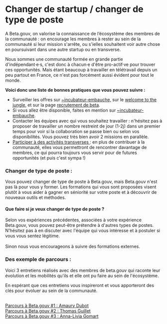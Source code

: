 # Changer de startup / changer de type de poste

A Beta.gouv, on valorise la connaissance de l’écosystème des membres de la communauté : on encourage les membres à rester au sein de la communauté si leur mission s'arrête, ou s'ielles souhaitent voir autre chose en poursuivant dans une autre startup ou en transverse.

Nous sommes une communauté formée en grande partie d'indépendant·e·s, c'est donc à chacun·e d'être pro-actif·ve pour trouver ces opportunités. Mais étant beaucoup à travailler en télétravail depuis un peu partout en France, ce n'est pas forcément aussi évident pour tout le monde.

**Voici donc une liste de bonnes pratiques que vous pouvez suivre :**

* Surveiller les offres sur [\~incubateur-embauche,](https://mattermost.incubateur.net/betagouv/channels/incubateur-embauche) sur le [welcome to the jungle](https://www.welcometothejungle.com/fr/companies/communaute-beta-gouv), et sur la page [recrutement de beta](https://beta.gouv.fr/recrutement/).
* Si vous allez être disponible, faites en mention sur [\~incubateur-embauche](https://mattermost.incubateur.net/betagouv/channels/incubateur-embauche).
* Contacter les équipes avec qui vous souhaitez travailler : n'hésitez pas à proposer de travailler un nombre restreint de jour (1-2j) dans un premier temps pour voir si la collaboration se passe bien ou selon vos disponibilités. Vous pouvez très bien avoir 2 missions en parallèle.
* [Participer à des activités transverses ](broken-reference): en plus de contribuer à la communauté, elles vous permettront de rencontrer davantage de membres, ce qui pourra toujours vous servir pour de futures opportunités (et puis c'est sympa !)

### Changer de type de poste :

Vous pouvez changer de type de poste à Beta.gouv, mais Beta.gouv n'est pas là pour vous y former. Les formations qui vous sont proposées visent plutôt à vous aider à gagner en séniorité sur votre poste et à découvrir de nouveaux outils et méthodes.

#### Que faire si je veux changer de type de poste ?

Selon vos expériences précédentes, associées à votre expérience Beta.gouv, vous pouvez peut-être prétendre à d'autres types de postes. N'hésitez pas à en discuter avec l'équipe qui vous intéresse et à postuler si vous vous sentez légitime.\
\
Sinon nous vous encourageons à suivre des formations externes.

### Des exemple de parcours :

Voici 3 entretiens réalisés avec des membres de beta.gouv qui raconte leur évolution et les mobilités qu'ils et elle ont pu faire au sein de l'écosystème.

En espérant que ces entretiens vous inspireront et vous apporteront des clés pour évoluer au sein de la communauté.

\
[Parcours à Beta.gouv #1 : Amaury Dubot](https://blog.beta.gouv.fr/general/2022/09/15/parcours-a-beta-gouv-fr-1-amaury-dubot/)\
[Parcours à Beta.gouv #2 : Thomas Guillet](https://blog.beta.gouv.fr/general/2022/09/15/parcours-a-beta-gouv-fr-2-thomas-guillet/)\
[Parcours à Beta.gouv #3 : Anna-Livia Gomart](https://blog.beta.gouv.fr/general/2022/09/15/parcours-a-beta-gouv-fr-3-anna-livia-gomart/)
